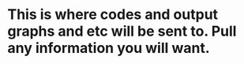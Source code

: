 # This is where codes and output graphs and etc will be sent to. Pull any information you will want.

